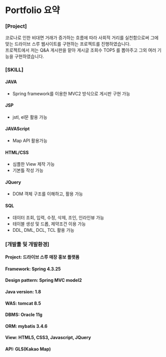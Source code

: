 # Portfolio 요약

### [Project]

코로나로 인한 비대면 거래가 증가하는 흐름에 따라 사회적 거리를 실천함으로써 그에 맞는 드라이브 스루 웹사이트를 구현하는 프로젝트를 진행하였습니다.  
프로젝트에서 저는 Q&A 게시판을 맡아 게시글 조회수 TOP5 를 뽑아주고 그외 여러 기능을 구현하였습니다.

### [SKILL]
#### JAVA
  - Spring framework를 이용한 MVC2 방식으로 게시판 구현 가능
  
#### JSP
  - jstl, el문 활용 가능
  
#### JAVAScript
  - Map API 활용가능
  
#### HTML/CSS
  - 심플한 View 제작 가능
  - 기본틀 작성 가능
  
#### JQuery
  - DOM 객체 구조를 이해하고, 활용 가능
  
#### SQL
  - 데이터 조회, 입력, 수정, 삭제, 조인, 인라인뷰 가능
  - 테이블 생성 및 드롭, 제약조건 이용 가능
  - DDL, DML, DCL, TCL 활용 가능



### [개발툴 및 개발환경]

#### Project: 드라이브 스루 매장 홍보 플랫폼
#### Framework: Spring 4.3.25
#### Design pattern: Spring MVC model2
#### Java version: 1.8
#### WAS: tomcat 8.5
#### DBMS: Oracle 11g
#### ORM: mybatis 3.4.6
#### View: HTML5, CSS3, Javascript, JQuery
#### API: GLS(Kakao Map)
